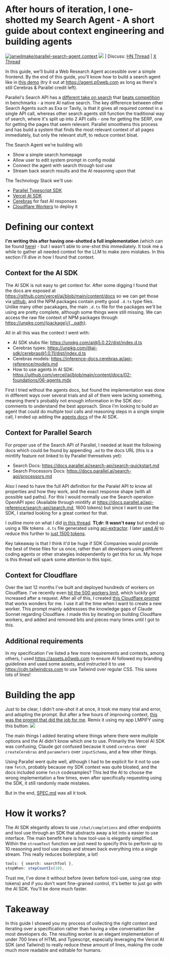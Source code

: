 # After hours of iteration, I one-shotted my Search Agent - A short guide about context engineering and building agents

[![janwilmake/parallel-search-agent context](https://badge.forgithub.com/janwilmake/parallel-search-agent?lines=false)](https://uithub.com/janwilmake/parallel-search-agent?lines=false) [![](https://remix.forgithub.com/badge)](https://remix.forgithub.com/janwilmake/parallel-search-agent) | Discuss: [HN Thread](https://news.ycombinator.com/item?id=45038332) | [X Thread](https://x.com/janwilmake/status/1960669482697023920)

In this guide, we'll build a Web Research Agent accessible over a simple frontend. By the end of this guide, you'll know how to build a search agent like in [this demo](https://x.com/janwilmake/status/1960652955251589355) (try it out at https://agent.p0web.com as long as there's still Cerebras & Parallel credit left).

Parallel's Search API has a [different take on search](https://parallel.ai/blog/parallel-search-api) that [beats competition](https://parallel.ai/blog/search-api-benchmark) in benchmarks - a more AI native search. The key difference between other Search Agents such as Exa or Tavily, is that it gives all required context in a single API call, whereas other search agents still function the traditional way of search, where it's split up into 2 API calls - one for getting the SERP, one for getting the pages that seem relevant. Parallel smoothens this process and has build a system that finds the most relevant context of all pages immediately, but only the relevant stuff, to reduce context bloat.

The Search Agent we're building will:

- Show a simple search homepage
- Allow user to edit system prompt in config modal
- Connect the agent with search through tool use
- Stream back search results and the AI reasoning upon that

The Technology Stack we'll use:

- [Parallel Typescript SDK](https://docs.parallel.ai/home)
- [Vercel AI SDK](https://ai-sdk.dev/docs/introduction)
- [Cerebras](https://ai-sdk.dev/providers/ai-sdk-providers/cerebras) for fast AI responses
- [Cloudflare Workers](https://workers.cloudflare.com) to deploy it

# Defining our context

**I'm writing this after having one-shotted a full implementation** (which can be found [here](https://github.com/janwilmake/parallel-search-agent)) - but I wasn't able to one-shot this immediately. It took me a while to gather all needed context for the LLM to make zero mistakes. In this section I'll dive in how I found that context.

## Context for the AI SDK

The AI SDK is not easy to get context for. After some digging I found that the docs are exposed at https://github.com/vercel/ai/blob/main/content/docs so we can get those via [uithub](https://uithub.com), and the NPM packages contain pretty good `.d.ts` type files. Unlike many other pacakages, the main `.d.ts` file for the packages we'll be using are pretty complete, although some things were still missing. We can access the raw file context of NPM packages through https://unpkg.com/{package}/{...path}.

All in all this was the context I went with:

- AI SDK stubs file: https://unpkg.com/ai@5.0.22/dist/index.d.ts
- Cerebras types: https://unpkg.com/@ai-sdk/cerebras@1.0.11/dist/index.d.ts
- Cerebras models: https://inference-docs.cerebras.ai/api-reference/models.md
- How to use agents in AI SDK: https://uithub.com/vercel/ai/blob/main/content/docs/02-foundations/06-agents.mdx

First I tried without the agents docs, but found the implementation was done in different ways over several trials and all of them were lacking something, meaning there's probably not enough information in the SDK doc-comments to understand the best approach. Since I'm looking to build an agent that could do multiple tool calls and reasoning steps in a single simple call, I ended up adding the [agents docs](https://ai-sdk.dev/docs/foundations/agents) of the AI SDK.

## Context for Parallel Search

For proper use of the Search API of Parallel, I needed at least the following docs which could be found by appending `.md` to the docs URL (this is a mintlify feature not linked to by Parallel themselves yet):

- Search Docs: https://docs.parallel.ai/search-api/search-quickstart.md
- Search Processors Docs: https://docs.parallel.ai/search-api/processors.md

Also I need to have the full API definition for the Paralel API to know all properties and how they work, and the exact response shape (with all possible sad paths). For this I would normally use the Search operation OpenAPI spec (Available through mintlify at https://docs.parallel.ai/api-reference/search-api/search.md, 1600 tokens) but since I want to use the SDK, I started looking for a great context for that.

I outline more on what I did [in this thread](https://x.com/janwilmake/status/1960395242391093620). **Tl;dr: It wasn't easy** but ended up using a 18k tokens `.d.ts` file generated using [api-extractor](https://api-extractor.com). I later [used AI](https://letmeprompt.com/rules-httpsuithu-nzfohl0) to reduce this further to [just 1500 tokens](https://rules-httpsuithu-nzfohl0.letmeprompt.com/parallel-search.d.ts).

Key takeaway is that I think it'd be huge if SDK Companies would provide the best of these files for us once, rather than all developers using different coding agents or other strategies independently to get this for us. My hope is this thread will spark some attention to this topic.

## Context for Cloudflare

Over the last 12 months I've built and deployed hundreds of workers on Cloudflare. I've recently even [hit the 500 workers limit](https://x.com/janwilmake/status/1954895768617361827), which luckily got increased after a request. After all of this, I created [this Cloudflare prompt](https://flaredream.com/system-ts.md) that works wonders for me. I use it all the time when I want to create a new worker. This prompt mainly addressses the knowledge gaps of Claude Sonnet regarding Cloudflare. I made this by iterating on building Cloudflare workers, and added and removed bits and pieces many times until I got to this.

## Additional requirements

In my specification I've listed a few more requirements and contexts, among others, I used https://assets.p0web.com to ensure AI followed my branding guidelines and used some assets, and instructed it to use https://cdn.tailwindcss.com to use Tailwind over regular CSS. This saves lots of lines!

# Building the app

Just to be clear, I didn't one-shot it at once, it took me many trial and error, and adopting the prompt. But after a few hours of improving context, [this was the prompt that did the job for me](SPEC.md). Remix it using my app LMPIFY using this button: [![](https://remix.forgithub.com/badge)](https://remix.forgithub.com/janwilmake/parallel-search-agent)

The main things I added iterating where things where there were multiple options and the AI didn't know which one to use. Primarily the Vercel AI SDK was confusing; Claude got confused because it used `cerebras` over `createCerebras` and `parameters` over `inputSchema`, and a few other things.

Using Parallel went quite well, although I had to be explicit for it not to use raw `fetch`, probably because my SDK context was quite bloated, and the docs included some `fetch` codesamples? This led the AI to choose the wrong implementation a few times, even after specifically requesting using the SDK, it still randomly made mistakes.

But in the end, [SPEC.md](SPEC.md) was all it took.

# How it works?

The AI SDK elegantly allows to use `/chat/completions` and other endpoints and tool use through an SDK that abstracts away a lot into a easier to use interface. The main benefit here is how tool-use is elegantly simplified. Within the `streamText` function we just need to specify this to perform up to 10 reasoning and tool use steps and stream back everything into a single stream. This really reduces boilerplate, a lot!

```ts
tools: { search: searchTool },
stopWhen: stepCountIs(10),
```

Trust me, I've done it without before (even before tool-use, using raw stop tokens) and if you don't want fine-grained control, it's better to just go with the AI SDK. You'll be done much faster.

# Takeaway

In this guide I showed you my process of collecting the right context and iterating over a specification rather than having a vibe conversation like most developers do. The resulting worker is an elegant implementation of under 700 lines of HTML and Typescript, especially leveraging the Vercel AI SDK (and Tailwind) to really reduce these amount of lines, making the code much more readable and editable for humans.

